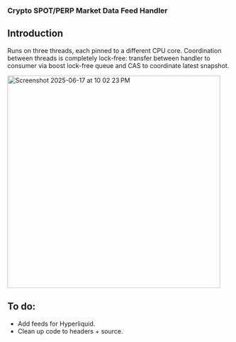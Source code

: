 ### Crypto SPOT/PERP Market Data Feed Handler

## Introduction 

Runs on three threads, each pinned to a different CPU core. Coordination between threads is completely lock-free: transfer between handler to consumer via boost lock-free queue and CAS to coordinate latest snapshot.

<img width="480" alt="Screenshot 2025-06-17 at 10 02 23 PM" src="https://github.com/user-attachments/assets/3f4e1f8e-ba64-45ec-a41f-2a1ab6652e08" />

## To do:
- Add feeds for Hyperliquid.
- Clean up code to headers + source.
